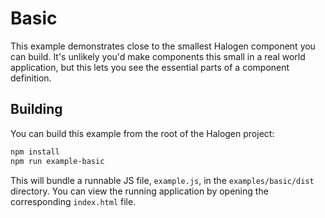 # Basic

This example demonstrates close to the smallest Halogen component you can build. It's unlikely you'd make components this small in a real world application, but this lets you see the essential parts of a component definition.

## Building

You can build this example from the root of the Halogen project:

```sh
npm install
npm run example-basic
```

This will bundle a runnable JS file, `example.js`, in the `examples/basic/dist` directory. You can view the running application by opening the corresponding `index.html` file.
